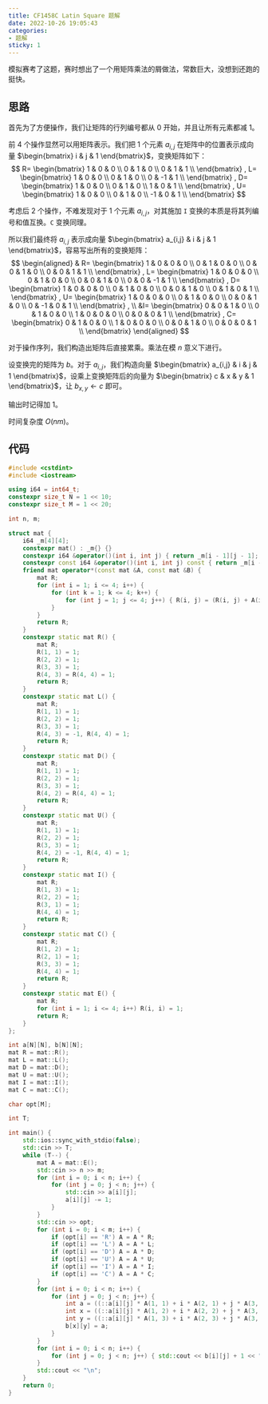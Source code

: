 ```yaml
---
title: CF1458C Latin Square 题解
date: 2022-10-26 19:05:43
categories:
- 题解
sticky: 1
---
```

模拟赛考了这题，赛时想出了一个用矩阵乘法的屑做法，常数巨大，没想到还跑的挺快。

<!--more-->

## 思路
首先为了方便操作，我们让矩阵的行列编号都从 $0$ 开始，并且让所有元素都减 $1$。

前 $4$ 个操作显然可以用矩阵表示。我们把 $1$ 个元素 $a_{i,j}$ 在矩阵中的位置表示成向量 $\begin{bmatrix} i & j & 1 \end{bmatrix}$，变换矩阵如下：
$$
R=
\begin{bmatrix}
1 & 0 & 0 \\
0 & 1 & 0 \\
0 & 1 & 1 \\
\end{bmatrix}
,
L=
\begin{bmatrix}
1 & 0 & 0 \\
0 & 1 & 0 \\
0 & -1 & 1 \\
\end{bmatrix}
,
D=
\begin{bmatrix}
1 & 0 & 0 \\
0 & 1 & 0 \\
1 & 0 & 1 \\
\end{bmatrix}
,
U=
\begin{bmatrix}
1 & 0 & 0 \\
0 & 1 & 0 \\
-1 & 0 & 1 \\
\end{bmatrix}
$$

考虑后 $2$ 个操作，不难发现对于 $1$ 个元素 $a_{i,j}$，对其施加 $\texttt{I}$ 变换的本质是将其列编号和值互换。$\texttt{C}$ 变换同理。

所以我们最终将 $a_{i,j}$ 表示成向量 $\begin{bmatrix} a_{i,j} & i & j & 1 \end{bmatrix}$，容易写出所有的变换矩阵：
$$
\begin{aligned}
  & R=
  \begin{bmatrix}
  1 & 0 & 0 & 0 \\
  0 & 1 & 0 & 0 \\
  0 & 0 & 1 & 0 \\
  0 & 0 & 1 & 1 \\
  \end{bmatrix}
  ,
  L=
  \begin{bmatrix}
  1 & 0 & 0 & 0 \\
  0 & 1 & 0 & 0 \\
  0 & 0 & 1 & 0 \\
  0 & 0 & -1 & 1 \\
  \end{bmatrix}
  ,
  D=
  \begin{bmatrix}
  1 & 0 & 0 & 0 \\
  0 & 1 & 0 & 0 \\
  0 & 0 & 1 & 0 \\
  0 & 1 & 0 & 1 \\
  \end{bmatrix}
  ,
  U=
  \begin{bmatrix}
  1 & 0 & 0 & 0 \\
  0 & 1 & 0 & 0 \\
  0 & 0 & 1 & 0 \\
  0 & -1 & 0 & 1 \\
  \end{bmatrix}
  , \\
  &I=
  \begin{bmatrix}
  0 & 0 & 1 & 0 \\
  0 & 1 & 0 & 0 \\
  1 & 0 & 0 & 0 \\
  0 & 0 & 0 & 1 \\
  \end{bmatrix}
  ,
  C=
  \begin{bmatrix}
  0 & 1 & 0 & 0 \\
  1 & 0 & 0 & 0 \\
  0 & 0 & 1 & 0 \\
  0 & 0 & 0 & 1 \\
  \end{bmatrix}
\end{aligned}
$$

对于操作序列，我们构造出矩阵后直接累乘。乘法在模 $n$ 意义下进行。

设变换完的矩阵为 $b$。对于 $a_{i,j}$，我们构造向量 $\begin{bmatrix} a_{i,j} & i & j & 1 \end{bmatrix}$，设乘上变换矩阵后的向量为  $\begin{bmatrix} c & x & y & 1 \end{bmatrix}$，让 $b_{x,y}\leftarrow c$ 即可。

输出时记得加 $1$。

时间复杂度 $O(nm)$。

## 代码
```cpp
#include <cstdint>
#include <iostream>

using i64 = int64_t;
constexpr size_t N = 1 << 10;
constexpr size_t M = 1 << 20;

int n, m;

struct mat {
    i64 _m[4][4];
    constexpr mat() : _m{} {}
    constexpr i64 &operator()(int i, int j) { return _m[i - 1][j - 1]; }
    constexpr const i64 &operator()(int i, int j) const { return _m[i - 1][j - 1]; }
    friend mat operator*(const mat &A, const mat &B) {
        mat R;
        for (int i = 1; i <= 4; i++) {
            for (int k = 1; k <= 4; k++) {
                for (int j = 1; j <= 4; j++) { R(i, j) = (R(i, j) + A(i, k) * B(k, j) % n + n) % n; }
            }
        }
        return R;
    }
    constexpr static mat R() {
        mat R;
        R(1, 1) = 1;
        R(2, 2) = 1;
        R(3, 3) = 1;
        R(4, 3) = R(4, 4) = 1;
        return R;
    }
    constexpr static mat L() {
        mat R;
        R(1, 1) = 1;
        R(2, 2) = 1;
        R(3, 3) = 1;
        R(4, 3) = -1, R(4, 4) = 1;
        return R;
    }
    constexpr static mat D() {
        mat R;
        R(1, 1) = 1;
        R(2, 2) = 1;
        R(3, 3) = 1;
        R(4, 2) = R(4, 4) = 1;
        return R;
    }
    constexpr static mat U() {
        mat R;
        R(1, 1) = 1;
        R(2, 2) = 1;
        R(3, 3) = 1;
        R(4, 2) = -1, R(4, 4) = 1;
        return R;
    }
    constexpr static mat I() {
        mat R;
        R(1, 3) = 1;
        R(2, 2) = 1;
        R(3, 1) = 1;
        R(4, 4) = 1;
        return R;
    }
    constexpr static mat C() {
        mat R;
        R(1, 2) = 1;
        R(2, 1) = 1;
        R(3, 3) = 1;
        R(4, 4) = 1;
        return R;
    }
    constexpr static mat E() {
        mat R;
        for (int i = 1; i <= 4; i++) R(i, i) = 1;
        return R;
    }
};

int a[N][N], b[N][N];
mat R = mat::R();
mat L = mat::L();
mat D = mat::D();
mat U = mat::U();
mat I = mat::I();
mat C = mat::C();

char opt[M];

int T;

int main() {
    std::ios::sync_with_stdio(false);
    std::cin >> T;
    while (T--) {
        mat A = mat::E();
        std::cin >> n >> m;
        for (int i = 0; i < n; i++) {
            for (int j = 0; j < n; j++) {
                std::cin >> a[i][j];
                a[i][j] -= 1;
            }
        }
        std::cin >> opt;
        for (int i = 0; i < m; i++) {
            if (opt[i] == 'R') A = A * R;
            if (opt[i] == 'L') A = A * L;
            if (opt[i] == 'D') A = A * D;
            if (opt[i] == 'U') A = A * U;
            if (opt[i] == 'I') A = A * I;
            if (opt[i] == 'C') A = A * C;
        }
        for (int i = 0; i < n; i++) {
            for (int j = 0; j < n; j++) {
                int a = ((::a[i][j] * A(1, 1) + i * A(2, 1) + j * A(3, 1) + A(4, 1)) % n + n) % n;
                int x = ((::a[i][j] * A(1, 2) + i * A(2, 2) + j * A(3, 2) + A(4, 2)) % n + n) % n;
                int y = ((::a[i][j] * A(1, 3) + i * A(2, 3) + j * A(3, 3) + A(4, 3)) % n + n) % n;
                b[x][y] = a;
            }
        }
        for (int i = 0; i < n; i++) {
            for (int j = 0; j < n; j++) { std::cout << b[i][j] + 1 << " \n"[j == n - 1]; }
        }
        std::cout << "\n";
    }
    return 0;
}
```
